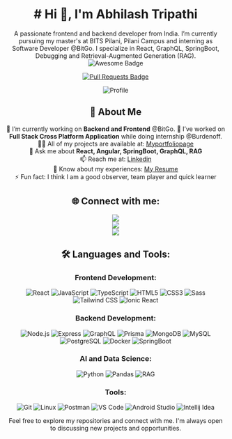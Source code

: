 <h1 align="center"> # Hi 👋, I'm Abhilash Tripathi </h1>
<div align="center">
A passionate frontend and backend developer from India. I’m currently pursuing my master's at BITS Pilani, Pilani Campus and interning as Software Developer @BitGo. I specialize in React, GraphQL, SpringBoot, Debugging and Retrieval-Augmented Generation (RAG).
<br/>
<img src="https://cdn.rawgit.com/sindresorhus/awesome/d7305f38d29fed78fa85652e3a63e154dd8e8829/media/badge.svg" alt="Awesome Badge"/>

<!--<a href="https://github.com/pulls?q=is%3Apr+author%3AAbhilashTripathi+archived%3Afalse+is%3Aclosed"><img src="https://img.shields.io/badge/github.com/pulls?q=is%3Apr+author%3AAbhilashTripathi+archived%3Afalse+is%3Aclosed" alt="Pull Requests Badge"/></a>-->
<a href="https://github.com/search?q=author%3AAbhilashTripathi+is%3Apr&state=closed"><img src="https://img.shields.io/badge/Pull%20Requests-Closed-brightgreen" alt="Pull Requests Badge"/></a>


![Profile](https://cdn.vectorstock.com/i/2000v/33/06/laptop-computer-tablet-and-mobile-phone-vector-25153306.avif)



## 🌟 About Me
🔭 I’m currently working on **Backend and Frontend**  @BitGo.
🔭 I’ve worked on **Full Stack Cross Platform Application** while doing internship @Burdenoff.
</br>
👨‍💻 All of my projects are available at: [Myportfoliopage](https://resume-website-one-sage.vercel.app/)
</br>
💬 Ask me about **React, Angular, SpringBoot, GraphQL, RAG**
</br>
📫 Reach me at: [Linkedin](https://www.linkedin.com/in/abhilash-tripathi-8a591315b) 
</br>
📄 Know about my experiences: [My Resume](https://drive.google.com/file/d/1rlnQLIPqMTQ9-iOMiYmma3o0wv29u2YB/view?usp=sharing)
</br>
⚡ Fun fact: I think I am a good observer, team player and quick learner
<!--
</br>
📝 I regularly write articles on [myblogpage](https://www.myblogpage.com)
-->



## 🌐 Connect with me:
<a href="https://twitter.com/abhilashtripathi" ><img src="https://img.shields.io/twitter/follow/abhilashtripathi.svg?style=social" /> </a>
</br>
<a href="https://www.linkedin.com/in/abhilash-tripathi-8a591315b"><img src="https://img.shields.io/badge/-Abhilash%20Tripathi-blue?style=flat-square&logo=Linkedin&logoColor=white&link=https://www.linkedin.com/in/abhilash-tripathi-8a591315b"/></a>
</br>
<a href="https://github.com/abhilashtripathi"><img src="https://img.shields.io/github/followers/abhilashtripathi?label=Follow&style=social" /></a>

## 🛠 Languages and Tools:
### Frontend Development:
![React](https://img.shields.io/badge/React-61DAFB?style=for-the-badge&logo=react&logoColor=black)
![JavaScript](https://img.shields.io/badge/JavaScript-F7DF1E?style=for-the-badge&logo=javascript&logoColor=black)
![TypeScript](https://img.shields.io/badge/TypeScript-3178C6?style=for-the-badge&logo=typescript&logoColor=white)
![HTML5](https://img.shields.io/badge/HTML5-E34F26?style=for-the-badge&logo=html5&logoColor=white)
![CSS3](https://img.shields.io/badge/CSS3-1572B6?style=for-the-badge&logo=css3&logoColor=white)
![Sass](https://img.shields.io/badge/Sass-CC6699?style=for-the-badge&logo=sass&logoColor=white)
![Tailwind CSS](https://img.shields.io/badge/Tailwind_CSS-38B2AC?style=for-the-badge&logo=tailwind-css&logoColor=white)
![Ionic React](https://img.shields.io/badge/Ionic_React-3880FF?style=for-the-badge&logo=ionic&logoColor=white)

### Backend Development:
![Node.js](https://img.shields.io/badge/Node.js-339933?style=for-the-badge&logo=nodedotjs&logoColor=white)
![Express](https://img.shields.io/badge/Express-000000?style=for-the-badge&logo=express&logoColor=white)
![GraphQL](https://img.shields.io/badge/GraphQL-E10098?style=for-the-badge&logo=graphql&logoColor=white)
![Prisma](https://img.shields.io/badge/Prisma-2D3748?style=for-the-badge&logo=prisma&logoColor=white)
![MongoDB](https://img.shields.io/badge/MongoDB-47A248?style=for-the-badge&logo=mongodb&logoColor=white)
![MySQL](https://img.shields.io/badge/MySQL-4479A1?style=for-the-badge&logo=mysql&logoColor=white)
![PostgreSQL](https://img.shields.io/badge/PostgreSQL-336791?style=for-the-badge&logo=postgresql&logoColor=white)
![Docker](https://img.shields.io/badge/Docker-2496ED?style=for-the-badge&logo=docker&logoColor=white)
![SpringBoot](https://img.shields.io/badge/Spring_Boot-808080?style=for-the-badge&logo=springboot&logoColor=green)

### AI and Data Science:
![Python](https://img.shields.io/badge/Python-3776AB?style=for-the-badge&logo=python&logoColor=white)
![Pandas](https://img.shields.io/badge/Pandas-150458?style=for-the-badge&logo=pandas&logoColor=white)
![RAG](https://img.shields.io/badge/RAG-0064A5?style=for-the-badge&logo=rag&logoColor=white)

### Tools:
![Git](https://img.shields.io/badge/Git-F05032?style=for-the-badge&logo=git&logoColor=white)
![Linux](https://img.shields.io/badge/Linux-FCC624?style=for-the-badge&logo=linux&logoColor=black)
![Postman](https://img.shields.io/badge/Postman-FF6C37?style=for-the-badge&logo=postman&logoColor=white)
![VS Code](https://img.shields.io/badge/VS_Code-0078D4?style=for-the-badge&logo=visual-studio-code&logoColor=white)
![Android Studio](https://img.shields.io/badge/Android_Studio-3DDC84?style=for-the-badge&logo=android-studio&logoColor=white)
![Intellij Idea](https://img.shields.io/badge/Intellij_Idea-808080?style=for-the-badge&logo=intellijIdea&logoColor=white)

Feel free to explore my repositories and connect with me. I'm always open to discussing new projects and opportunities.
